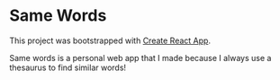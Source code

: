 # Same Words

This project was bootstrapped with [Create React App](https://github.com/facebook/create-react-app).

Same words is a personal web app that I made because I always use a thesaurus to find similar words!
